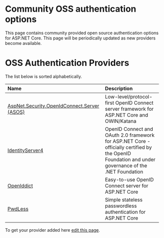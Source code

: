 # Community OSS authentication options

This page contains community provided open source authentication options for ASP.NET Core. This page will be periodically updated as new providers become available.

# OSS Authentication Providers

The list below is sorted alphabetically.

| Name                                                                                                                  | Description                                                                                                                                         |
|:----------------------------------------------------------------------------------------------------------------------|:----------------------------------------------------------------------------------------------------------------------------------------------------|
| [AspNet.Security.OpenIdConnect.Server (ASOS)](https://github.com/aspnet-contrib/AspNet.Security.OpenIdConnect.Server) | Low-level/protocol-first OpenID Connect server framework for ASP.NET Core and OWIN/Katana                                                           |
| [IdentityServer4](https://identityserver.io/)                                                                         | OpenID Connect and OAuth 2.0 framework for ASP.NET Core - officially certified by the OpenID Foundation and under governance of the .NET Foundation |
| [OpenIddict](https://github.com/openiddict/openiddict-core)                                                           | Easy-to-use OpenID Connect server for ASP.NET Core                                                                                                  |
| [PwdLess](https://github.com/pwdless/pwdless)                                                                         | Simple stateless passwordless authentication for ASP.NET Core                                                                                       |

To get your provider added here [edit this page](https://github.com/aspnet/Docs/edit/master/aspnetcore/security/authentication/community.md).

